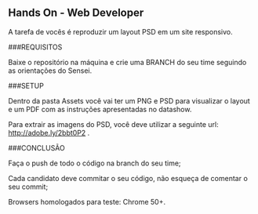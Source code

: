 ## Hands On - Web Developer

A tarefa de vocês é reproduzir um layout PSD em um site responsivo.

###REQUISITOS

Baixe o repositório na máquina e crie uma BRANCH do seu time seguindo as orientações do Sensei.

###SETUP

Dentro da pasta Assets você vai ter um PNG e PSD para visualizar o layout e um PDF com as instruções apresentadas no datashow.

Para extrair as imagens do PSD, você deve utilizar a seguinte url: http://adobe.ly/2bbt0P2 . 

###CONCLUSÃO

Faça o push de todo o código na branch do seu time;

Cada candidato deve commitar o seu código, não esqueça de comentar o seu commit;

Browsers homologados para teste: Chrome 50+.

